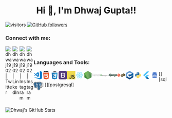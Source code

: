 <h1 align="center">Hi 👋, I'm Dhwaj Gupta!!</h1>

![visitors](https://visitor-badge.laobi.icu/badge?page_id=dhwaj1902.dhwaj1902)
[![GitHub followers](https://img.shields.io/github/followers/dhwaj1902.svg?style=social&label=Follow)](https://github.com/dhwaj1902?tab=followers)

### Connect with me:

[<img align="left" alt="dhwaj1902 | Twitter" width="22px" src="https://cdn.jsdelivr.net/npm/simple-icons@v3/icons/twitter.svg" />][twitter]
[<img align="left" alt="dhwaj1902 | LinkedIn" width="22px" src="https://cdn.jsdelivr.net/npm/simple-icons@v3/icons/linkedin.svg" />][linkedin]
[<img align="left" alt="dhwaj1902 | Instagram" width="22px" src="https://cdn.jsdelivr.net/npm/simple-icons@v3/icons/instagram.svg" />][instagram]
[<img align="left" alt="dhwaj1902 | Instagram" width="22px" src="https://cdn.jsdelivr.net/npm/simple-icons@v3/icons/facebook.svg" />][facebook]

<br />

### Languages and Tools:

[<img align="left" alt="Visual Studio Code" width="26px" src="https://raw.githubusercontent.com/github/explore/80688e429a7d4ef2fca1e82350fe8e3517d3494d/topics/visual-studio-code/visual-studio-code.png" />][vscode]
[<img align="left" alt="HTML5" width="26px" src="https://raw.githubusercontent.com/github/explore/80688e429a7d4ef2fca1e82350fe8e3517d3494d/topics/html/html.png" />][html]
[<img align="left" alt="CSS3" width="26px" src="https://raw.githubusercontent.com/github/explore/80688e429a7d4ef2fca1e82350fe8e3517d3494d/topics/css/css.png" />][css]
[<img align="left" alt="CSS3" width="26px" src="https://raw.githubusercontent.com/github/explore/80688e429a7d4ef2fca1e82350fe8e3517d3494d/topics/bootstrap/bootstrap.png" />][bootstrap]
[<img align="left" alt="JavaScript" width="26px" src="https://raw.githubusercontent.com/github/explore/80688e429a7d4ef2fca1e82350fe8e3517d3494d/topics/javascript/javascript.png" />][js]
[<img align="left" alt="React" width="26px" src="https://raw.githubusercontent.com/github/explore/80688e429a7d4ef2fca1e82350fe8e3517d3494d/topics/react/react.png" />][react]
[<img align="left" alt="Node.js" width="26px" src="https://raw.githubusercontent.com/github/explore/80688e429a7d4ef2fca1e82350fe8e3517d3494d/topics/nodejs/nodejs.png" />][node]
[<img align="left" alt="Node.js" width="26px" src="https://raw.githubusercontent.com/github/explore/80688e429a7d4ef2fca1e82350fe8e3517d3494d/topics/express/express.png" />][express]
[<img align="left" alt="MongoDB" width="26px" src="https://raw.githubusercontent.com/github/explore/80688e429a7d4ef2fca1e82350fe8e3517d3494d/topics/mongodb/mongodb.png" />][mongodb]
[<img align="left" alt="MongoDB" width="26px" src="https://raw.githubusercontent.com/github/explore/80688e429a7d4ef2fca1e82350fe8e3517d3494d/topics/django/django.png" />][django]
[<img align="left" alt="Git" width="26px" src="https://raw.githubusercontent.com/github/explore/80688e429a7d4ef2fca1e82350fe8e3517d3494d/topics/git/git.png" />][github]
[<img align="left" alt="Git" width="26px" src="https://raw.githubusercontent.com/github/explore/80688e429a7d4ef2fca1e82350fe8e3517d3494d/topics/cpp/cpp.png" />][cpp]
[<img align="left" alt="Git" width="26px" src="https://raw.githubusercontent.com/github/explore/80688e429a7d4ef2fca1e82350fe8e3517d3494d/topics/python/python.png" />][python]
[<img align="left" alt="Git" width="26px" src=https://raw.githubusercontent.com/github/explore/80688e429a7d4ef2fca1e82350fe8e3517d3494d/topics/flutter/flutter.png />][flutter]
[<img align="left" alt="SQL" width="26px" src=https://raw.githubusercontent.com/github/explore/80688e429a7d4ef2fca1e82350fe8e3517d3494d/topics/sql/sql.png />][sql]
[<img align="left" alt="PostgreSQL" width="26px" src=https://raw.githubusercontent.com/github/explore/80688e429a7d4ef2fca1e82350fe8e3517d3494d/topics/postgresql/postgresql.png />][postgresql]

<br />
<br />

![Dhwaj's GitHub Stats](https://github-readme-stats.vercel.app/api?username=dhwaj1902&hide=[%22issues%22,%22contribs%22]&show_icons=true)

[twitter]: https://twitter.com/dhwaj_gupta
[instagram]: https://instagram.com/dhwajgupta
[linkedin]: https://www.linkedin.com/in/dhwaj-gupta
[facebook]: https://www.facebook.com/dhwaj.iitr
[vscode]: https://code.visualstudio.com
[html]: https://developer.mozilla.org/en-US/docs/Web/Guide/HTML/HTML5
[css]: https://developer.mozilla.org/en-US/docs/Web/CSS
[bootstrap]: https://getbootstrap.com/docs/4.5/getting-started/introduction/
[js]: https://www.javascript.com
[react]: https://reactjs.org/
[node]: https://nodejs.org/en/
[express]: https://expressjs.com/
[mongodb]: https://www.mongodb.com/
[django]: https://www.djangoproject.com/
[github]: https://github.com/
[cpp]: https://www.w3schools.com/cpp/cpp_intro.asp
[python]: https://www.python.org/
[flutter]: https://flutter.dev/
